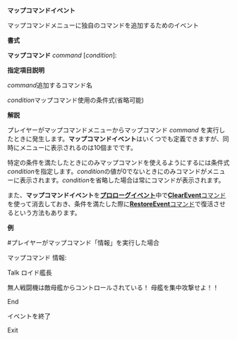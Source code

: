 **マップコマンドイベント**

マップコマンドメニューに独自のコマンドを追加するためのイベント

**書式**

**マップコマンド** *command*  [*condition*]:

**指定項目説明**

*command*追加するコマンド名

*condition*マップコマンド使用の条件式(省略可能)

**解説**

プレイヤーがマップコマンドメニューからマップコマンド *command* を実行したときに発生します。**マップコマンドイベント**はいくつでも定義できますが、同時にメニューに表示されるのは10個までです。

特定の条件を満たしたときにのみマップコマンドを使えるようにするには条件式 *condition*を指定します。*condition*の値が0でないときにのみコマンドがメニューに表示されます。*condition*を省略した場合は常にコマンドが表示されます。

また、**マップコマンドイベント**を[**プロローグイベント**](プロローグイベント.md)中で[**ClearEvent**コマンド](ClearEventコマンド.md)を使って消去しておき、条件を満たした際に[**RestoreEvent**コマンド](RestoreEventコマンド.md)で復活させるという方法もあります。

**例**

#プレイヤーがマップコマンド「情報」を実行した場合

マップコマンド 情報:

Talk ロイド艦長

無人戦闘機は敵母艦からコントロールされている！ 母艦を集中攻撃せよ！！

End

イベントを終了

Exit
